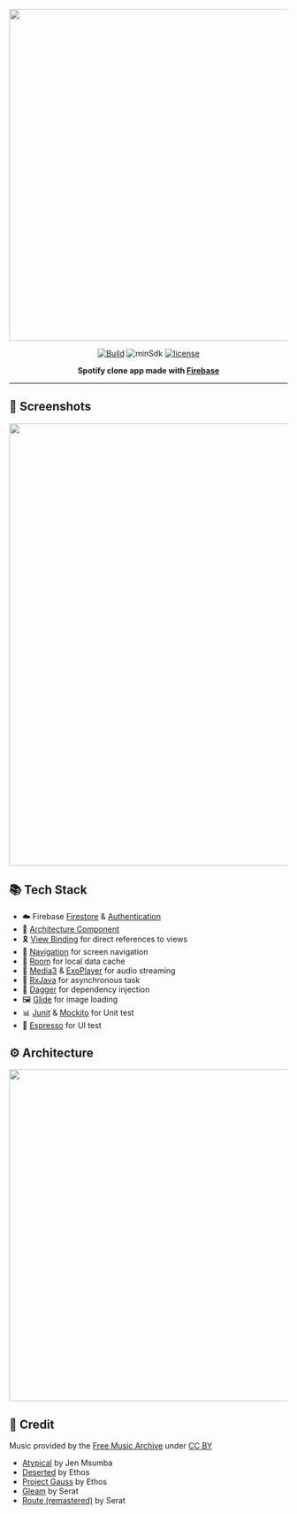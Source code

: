 <div align="center">
<img src="https://github.com/iamoscarliang/spotify-clone/blob/master/screenshots/feature_graph.gif" width="600">

[![Build](https://github.com/iamoscarliang/spotify-clone/workflows/Build/badge.svg)](https://github.com/iamoscarliang/spotify-clone/actions)
![minSdk](https://img.shields.io/badge/minSdk-21-brightgreen)
[![license](https://img.shields.io/badge/license-MIT-brightgreen)](https://github.com/iamoscarliang/spotify-clone/blob/master/LICENSE)

**Spotify clone app made with [Firebase](https://firebase.google.com/)**
</div>

---

## :pushpin: Screenshots
<img src="https://github.com/iamoscarliang/spotify-clone/blob/master/screenshots/screenshot.png" width="800">

## :books: Tech Stack
- :cloud: Firebase [Firestore](https://firebase.google.com/docs/firestore) & [Authentication](https://firebase.google.com/docs/auth)
- :wrench: [Architecture Component](https://developer.android.com/topic/architecture)
- :reminder_ribbon: [View Binding](https://developer.android.com/topic/libraries/view-binding) for direct references to views
- :ship: [Navigation](https://developer.android.com/guide/navigation) for screen navigation
- :floppy_disk: [Room](https://developer.android.com/training/data-storage/room) for local data cache
- :musical_note: [Media3](https://developer.android.com/media/media3) & [ExoPlayer](https://developer.android.com/media/media3/exoplayer) for audio streaming
- :rocket: [RxJava](https://github.com/ReactiveX/RxJava) for asynchronous task
- :syringe: [Dagger](https://dagger.dev) for dependency injection
- :framed_picture: [Glide](https://github.com/bumptech/glide) for image loading
- :bar_chart: [Junit](https://developer.android.com/training/testing/local-tests) & [Mockito](https://github.com/mockito/mockito) for Unit test
- :iphone: [Espresso](https://developer.android.com/training/testing/espresso) for UI test

## :gear: Architecture
<img src="https://github.com/iamoscarliang/spotify-clone/blob/master/screenshot/arch.png" width="600">

## :handshake: Credit
Music provided by the [Free Music Archive](https://freemusicarchive.org) under [CC BY](https://creativecommons.org/licenses/by/4.0/)
- [Atypical](https://freemusicarchive.org/music/jen-msumba/atypical) by Jen Msumba
- [Deserted](https://freemusicarchive.org/music/ethos/deserted) by Ethos
- [Project Gauss](https://freemusicarchive.org/music/ethos/project-gauss) by Ethos
- [Gleam](https://freemusicarchive.org/music/serat/gleam) by Serat
- [Route (remastered)](https://freemusicarchive.org/music/serat/route-remastered) by Serat
